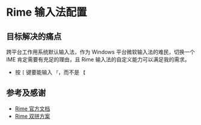 # Rime 输入法配置

## 目标解决的痛点

跨平台工作用系统默认输入法，作为 Windows 平台微软输入法的难民，切换一个 IME 肯定需要有充足的理由，且 Rime 输入法的自定义能力可以满足我的需求。

- 按 `[` 键要能输入 `「`，而不是 `【`

## 参考及感谢

- [Rime 官方文档](https://rime.im/)
- [Rime 双拼方案](https://github.com/rime/rime-double-pinyin)
